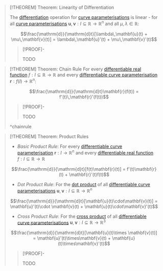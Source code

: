 >[!THEOREM] Theorem: Linearity of Differentiation
>
>The [differentiation](Differentiability%20of%20Parametric%20Curves.md) operation for [curve parameterisations](../Parametric%20Curve.md) is linear - for all [curve parameterisations](../Parametric%20Curve.md)  $\mathbf{u},\mathbf{v}:I\subseteq \mathbb{R}\to\mathbb{R}^n$ and all $\mu,\lambda \in \mathbb{R}$:
>
>$$\frac{\mathrm{d}}{\mathrm{d}t}[\lambda\,\mathbf{u}(t) + \mu\,\mathbf{v}(t)] = \lambda\,\mathbf{u}'(t) + \mu\,\mathbf{v}'(t)$$
>
>
>>[!PROOF]-
>>
>>TODO
>>

>[!THEOREM] Theorem: Chain Rule
>For every [differentiable real function](../../../Univariate%20Real%20Analysis/Differentiation/Differentiability%20of%20Real%20Functions.md) $f:I\subseteq\mathbb{R}\to\mathbb{R}$ and every [differentiable curve parameterisation](Differentiability%20of%20Parametric%20Curves.md) $\mathbf{r}:f(I)\to\mathbb{R}^n$:
>
>$$\frac{\mathrm{d}}{\mathrm{d}t}\mathbf{r}(f(t)) = f'(t)\,\mathbf{r}'(f(t))$$
>
>>[!PROOF]-
>>
>>TODO
>>
>
>^chainrule

>[!THEOREM] Theorem: Product Rules
>
>- *Basic Product Rule*: For every [differentiable curve parameterisation](Differentiability%20of%20Parametric%20Curves.md) $\mathbf{r}:I\to\mathbb{R}^n$ and every [differentiable real function](../../../Univariate%20Real%20Analysis/Differentiation/Differentiability%20of%20Real%20Functions.md) $f:I\subseteq\mathbb{R}\to\mathbb{R}$
>
>$$\frac{\mathrm{d}}{\mathrm{d}t}[f(t)\mathbf{r}(t)] = f'(t)\mathbf{r}(t) + \mathbf{r}'(t)f(t)$$
>
>- *Dot Product Rule*: For the [dot product](../../../../../Algebra/Linear%20Algebra/Matrices/Row%20and%20Column%20Vectors/Real%20Vectors/Real%20Dot%20Product.md) of all [differentiable curve parameterisations](Differentiability%20of%20Parametric%20Curves.md) $\mathbf{u},\mathbf{v}:I\subseteq \mathbb{R}\to\mathbb{R}^n$
>
>$$\frac{\mathrm{d}}{\mathrm{d}t}[\mathbf{u}(t)\cdot\mathbf{v}(t)] = \mathbf{u}'(t)\cdot \mathbf{v}(t) + \mathbf{u}(t)\cdot\mathbf{v}'(t)$$
>
>- *Cross Product Rule*: For the [cross product](../../../../../Algebra/Linear%20Algebra/Matrices/Row%20and%20Column%20Vectors/Real%20Vectors/Real%20Cross%20Product.md) of all [differentiable curve parameterisations](Differentiability%20of%20Parametric%20Curves.md) $\mathbf{u},\mathbf{v}:I\subseteq \mathbb{R}\to\mathbb{R}^3$
>
>$$\frac{\mathrm{d}}{\mathrm{d}t}[\mathbf{u}(t)\times \mathbf{v}(t)] = \mathbf{u}'(t)\times\mathbf{v}(t) + \mathbf{u}(t)\times\mathbf{v}'(t)$$
>
>>[!PROOF]-
>>
>>TODO
>>
>